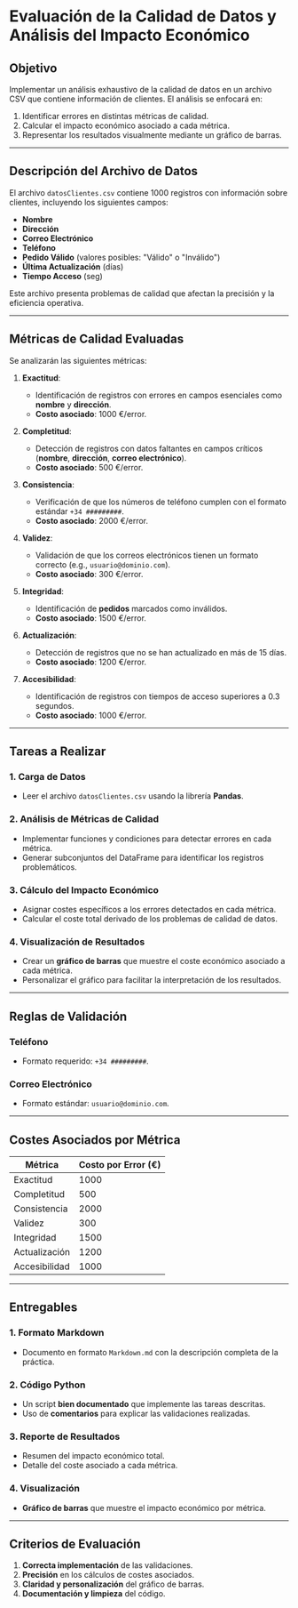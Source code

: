 # Evaluación de la Calidad de Datos y Análisis del Impacto Económico

## Objetivo
Implementar un análisis exhaustivo de la calidad de datos en un archivo CSV que contiene información de clientes. El análisis se enfocará en:
1. Identificar errores en distintas métricas de calidad.
2. Calcular el impacto económico asociado a cada métrica.
3. Representar los resultados visualmente mediante un gráfico de barras.

---

## Descripción del Archivo de Datos
El archivo `datosClientes.csv` contiene 1000 registros con información sobre clientes, incluyendo los siguientes campos:
- **Nombre**
- **Dirección**
- **Correo Electrónico**
- **Teléfono**
- **Pedido Válido** (valores posibles: "Válido" o "Inválido")
- **Última Actualización** (días)
- **Tiempo Acceso** (seg)

Este archivo presenta problemas de calidad que afectan la precisión y la eficiencia operativa.

---

## Métricas de Calidad Evaluadas
Se analizarán las siguientes métricas:

1. **Exactitud**:
   - Identificación de registros con errores en campos esenciales como **nombre** y **dirección**.
   - **Costo asociado**: 1000 €/error.

2. **Completitud**:
   - Detección de registros con datos faltantes en campos críticos (**nombre**, **dirección**, **correo electrónico**).
   - **Costo asociado**: 500 €/error.

3. **Consistencia**:
   - Verificación de que los números de teléfono cumplen con el formato estándar `+34 #########`.
   - **Costo asociado**: 2000 €/error.

4. **Validez**:
   - Validación de que los correos electrónicos tienen un formato correcto (e.g., `usuario@dominio.com`).
   - **Costo asociado**: 300 €/error.

5. **Integridad**:
   - Identificación de **pedidos** marcados como inválidos.
   - **Costo asociado**: 1500 €/error.

6. **Actualización**:
   - Detección de registros que no se han actualizado en más de 15 días.
   - **Costo asociado**: 1200 €/error.

7. **Accesibilidad**:
   - Identificación de registros con tiempos de acceso superiores a 0.3 segundos.
   - **Costo asociado**: 1000 €/error.

---

## Tareas a Realizar

### 1. Carga de Datos
- Leer el archivo `datosClientes.csv` usando la librería **Pandas**.

### 2. Análisis de Métricas de Calidad
- Implementar funciones y condiciones para detectar errores en cada métrica.
- Generar subconjuntos del DataFrame para identificar los registros problemáticos.

### 3. Cálculo del Impacto Económico
- Asignar costes específicos a los errores detectados en cada métrica.
- Calcular el coste total derivado de los problemas de calidad de datos.

### 4. Visualización de Resultados
- Crear un **gráfico de barras** que muestre el coste económico asociado a cada métrica.
- Personalizar el gráfico para facilitar la interpretación de los resultados.

---

## Reglas de Validación

### Teléfono
- Formato requerido: `+34 #########`.

### Correo Electrónico
- Formato estándar: `usuario@dominio.com`.

---

## Costes Asociados por Métrica

| **Métrica**       | **Costo por Error (€)** |
|--------------------|-------------------------|
| Exactitud          | 1000                   |
| Completitud        | 500                    |
| Consistencia       | 2000                   |
| Validez            | 300                    |
| Integridad         | 1500                   |
| Actualización      | 1200                   |
| Accesibilidad      | 1000                   |

---

## Entregables

### 1. Formato Markdown
- Documento en formato `Markdown.md` con la descripción completa de la práctica.

### 2. Código Python
- Un script **bien documentado** que implemente las tareas descritas.
- Uso de **comentarios** para explicar las validaciones realizadas.

### 3. Reporte de Resultados
- Resumen del impacto económico total.
- Detalle del coste asociado a cada métrica.

### 4. Visualización
- **Gráfico de barras** que muestre el impacto económico por métrica.

---

## Criterios de Evaluación

1. **Correcta implementación** de las validaciones.
2. **Precisión** en los cálculos de costes asociados.
3. **Claridad y personalización** del gráfico de barras.
4. **Documentación y limpieza** del código.
